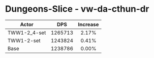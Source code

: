 # Dungeons-Slice - vw-da-cthun-dr
| Actor | DPS | Increase |
|---|:---:|:---:|
|TWW1-2_4-set|1265713|2.17%|
|TWW1-2-set|1243824|0.41%|
|Base|1238786|0.00%|
